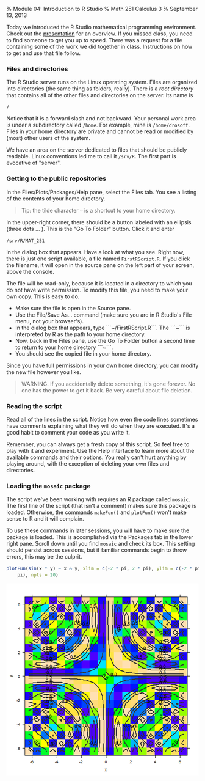 % Module 04:
  Introduction to R Studio
% Math 251 Calculus 3
% September 13, 2013




Today we introduced the R Studio mathematical programming environment. Check out the [presentation][d03] for an overview. If you missed class, you need to find someone to get you up to speed. There was a request for a file containing some of the work we did together in class. Instructions on how to get and use that file follow.

### Files and directories

The R Studio server runs on the Linux operating system. Files are organized into directories (the same thing as folders, really). There is a *root directory* that contains all of the other files and directories on the server. Its name is

    /

Notice that it is a forward slash and not backward. Your personal work area is under a subdirectory called ```/home```. For example, mine is ```/home/drosoff```. Files in your home directory are private and cannot be read or modified by (most) other users of the system. 

We have an area on the server dedicated to files that should be publicly readable. Linux conventions led me to call it ```/srv/R```. The first part is evocative of "server". 

### Getting to the public repositories

In the Files/Plots/Packages/Help pane, select the Files tab. You see a listing of the contents of your home directory. 

> Tip: the tilde character ```~``` is a shortcut to your home directory. 

In the upper-right corner, there should be a button labeled with an ellipsis (three dots ... ). This is the "Go To Folder" button. Click it and enter 

    /srv/R/MAT_251

in the dialog box that appears. Have a look at what you see. Right now, there
is just one script available, a file named ```FirstRScript.R```. If you click the filename, it will open in the source pane on the left part of your screen, above the console.

The file will be read-only, because it is located in a directory to which you do not have write permission. To modify this file, you need to make your own copy. This is easy to do.

<ul class="circ">
<li>Make sure the file is open in the Source pane.</li> 
<li>Use the File/Save As... command (make sure you are in R Studio's File menu, not your browser's).</li>
<li>In the dialog box that appears, type ```~/FirstRScript.R```. The ```~``` is interpreted by R as the path to your home directory.</li> 
<li>Now, back in the Files pane, use the Go To Folder button a second time to return to your home  directory ```~```.</li>
<li>You should see the copied file in your home directory.</li>
</ul>

Since you have full permissions in your own home directory, you can modify the new file however you like.

> WARNING. If you accidentally delete something, it's gone forever. No one has the power to get it back. Be very careful about file deletion.

### Reading the script

Read all of the lines in the script. Notice how even the code lines sometimes have comments explaining what they will do when they are executed. It's a good habit to comment your code as you write it.

Remember, you can always get a fresh copy of this script. So feel free to play with it and experiment. Use the Help interface to learn more about the available commands and their options. You really can't hurt anything by playing around, with the exception of deleting your own files and directories.

### Loading the ```mosaic``` package

The script we've been working with requires an R package called ```mosaic```. The first line of the script (that isn't a comment) makes sure this package is loaded. Otherwise, the commands ```makeFun()``` and ```plotFun()``` won't make sense to R and it will complain.

To use these commands in later sessions, you will have to make sure the package is loaded. This is accomplished via the Packages tab in the lower right pane. Scroll down until you find ```mosaic``` and check its box. This setting should persist across sessions, but if familiar commands begin to throw errors, this may be the culprit.


```r
plotFun(sin(x * y) ~ x & y, xlim = c(-2 * pi, 2 * pi), ylim = c(-2 * pi, 2 * 
    pi), npts = 20)
```

<img src="figure/fig01.png" title="plot of chunk fig01" alt="plot of chunk fig01" style="display: block; margin: auto;" />


[d03]: ../decks/03/Deck.pdf

